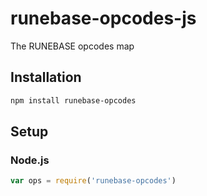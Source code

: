 # runebase-opcodes-js
The RUNEBASE opcodes map

## Installation
``` bash
npm install runebase-opcodes
```

## Setup
### Node.js
``` javascript
var ops = require('runebase-opcodes')
```